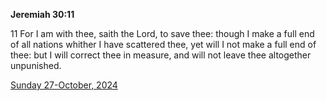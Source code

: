 **Jeremiah 30:11**

11 For I am with thee, saith the Lord, to save thee: though I make a full end of all nations whither I have scattered thee, yet will I not make a full end of thee: but I will correct thee in measure, and will not leave thee altogether unpunished.

[Sunday 27-October, 2024](https://getbible.net/kjv/Jeremiah/30/11)
